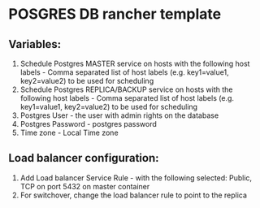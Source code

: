 # POSGRES DB rancher template

## Variables:

1. Schedule Postgres MASTER service on hosts with the following host labels - Comma separated list of host labels (e.g. key1=value1, key2=value2) to be used for scheduling
2. Schedule Postgres REPLICA/BACKUP service on hosts with the following host labels - Comma separated list of host labels (e.g. key1=value1, key2=value2) to be used for scheduling
3. Postgres User - the user with admin rights on the database
4. Postgres Password - postgres password
5. Time zone - Local Time zone


## Load balancer configuration:

1. Add Load balancer Service Rule - with the following selected: Public, TCP on port 5432 on master container
2. For switchover, change the load balancer rule to point to the replica

